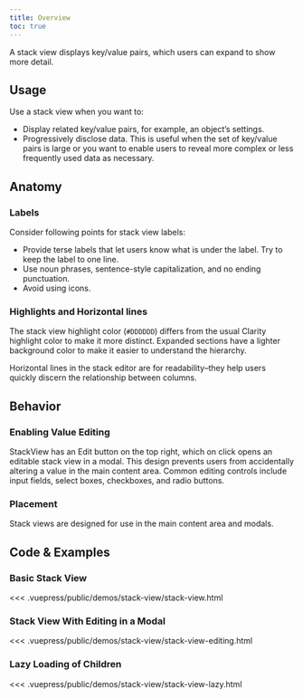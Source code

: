 ```yaml
---
title: Overview
toc: true
---
```


A stack view displays key/value pairs, which users can expand to show more detail.

<!-- ![HTML5](assets/images/bugs/badge_html5.svg 'HTML5')![CSS3](assets/images/bugs/badge_css3.svg 'CSS3')![Angular](assets/images/bugs/badge_ng.svg 'Angular') -->

## Usage

Use a stack view when you want to:

- Display related key/value pairs, for example, an object’s settings.
- Progressively disclose data. This is useful when the set of key/value pairs is large or you want to enable users to reveal more complex or less frequently used data as necessary.

## Anatomy

### Labels

Consider following points for stack view labels:

- Provide terse labels that let users know what is under the label. Try to keep the label to one line.
- Use noun phrases, sentence-style capitalization, and no ending punctuation.
- Avoid using icons.

### Highlights and Horizontal lines

The stack view highlight color (`#DDDDDD`) differs from the usual Clarity highlight color to make it more distinct. Expanded sections have a lighter background color to make it easier to understand the hierarchy.

Horizontal lines in the stack editor are for readability–they help users quickly discern the relationship between columns.

## Behavior

### Enabling Value Editing

StackView has an Edit button on the top right, which on click opens an editable stack view in a modal. This design prevents users from accidentally altering a value in the main content area. Common editing controls include input fields, select boxes, checkboxes, and radio buttons.

### Placement

Stack views are designed for use in the main content area and modals.

## Code & Examples

### Basic Stack View

<DocVideo src="/images/components/stack-view/stackview-basic.mp4" :width="874" :autoplay="true"></DocVideo>

<doc-code>
<<< .vuepress/public/demos/stack-view/stack-view.html
</doc-code>

### Stack View With Editing in a Modal

<DocVideo src="/images/components/stack-view/stackview-editing.mp4" :width="884" :autoplay="true"></DocVideo>

<doc-code>
<<< .vuepress/public/demos/stack-view/stack-view-editing.html
</doc-code>

### Lazy Loading of Children

<DocVideo src="/images/components/stack-view/stackview-lazy.mp4" :width="874" :autoplay="true"></DocVideo>

<doc-code>
<<< .vuepress/public/demos/stack-view/stack-view-lazy.html
</doc-code>
